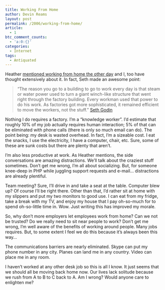 ```yaml
---
title: Working From Home
author: Devin Reams
layout: post
permalink: /2006/working-from-home/
article:
  - 1
btc_comment_counts:
  - 'a:0:{}'
categories:
  - Internet
tags:
  - Antiquated
---
```

Heather [mentioned working from home the other day][1] and I, too have thought extensively about it. In fact, Seth made an awesome point:

> &#8220;The reason you go to a building to go to work every day is that steam or water power used to turn a giant winch-like structure that went right through the factory building. Every workman used that power to do his work. As factories got more sophisticated, it remained efficient to move the workers, not the stuff.&#8221; [Seth Godin][2]

Nothing I do requires a factory. I&#8217;m a &#8220;knowledge worker&#8221;. I&#8217;d estimate that roughly 10% of my job actually requires human interaction; 5% of that can be eliminated with phone calls (there is only so much email can do). The point being: my desk is wasted overhead. In fact, I&#8217;m a sizeable cost. I eat the snacks, I use the electricity, I have a computer, chair, etc. Sure, some of these are sunk costs but there are plenty that aren&#8217;t.

I&#8217;m also less productive at work. As Heather mentions, the side conversations are amazing distractions. We&#8217;ll talk about the craziest stuff sometimes. Don&#8217;t get me wrong, I&#8217;m all about socializing. But, for someone knee-deep in PHP while juggling support requests and e-mail&#8230; distractions are already plentiful.

Team meeting? Sure, I&#8217;ll drive in and take a seat at the table. Computer blew up? Of course I&#8217;ll be right there. Other than that, I&#8217;d rather sit at home with my slippers and put my two monitors to good use. I can eat from my fridge, take a break with my TV, and enjoy my house that I pay oh-so-much for to spend oh-so-little time in. Wow. Just writing this has improved my morale.

So, why don&#8217;t more employers let employees work from home? Can we not be trusted? Do we really need to sit near people to work? Don&#8217;t get me wrong, I&#8217;m well aware of the benefits of working around people. Many jobs requires. But, to some extent I feel we do this because it&#8217;s always been this way&#8230;

The communications barriers are nearly eliminated. Skype can put my phone number in any city. Planes can land me in any country. Video can place me in any room.

I haven&#8217;t worked at any other desk job so this is all I know. It just seems that we should all be moving back home now. Our lives lack solitude because we rush from A to B to C back to A. Am I wrong? Would anyone care to enlighten me?

 [1]: http://blogs.msdn.com/heatherleigh/archive/2006/02/20/535547.aspx
 [2]: http://sethgodin.typepad.com/seths_blog/2006/02/the_reason.html